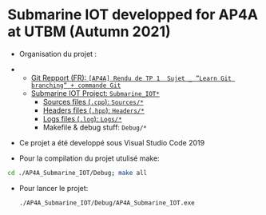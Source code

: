 # Submarine IOT developped for AP4A at UTBM (Autumn 2021)

- Organisation du projet :
- 
  - [Git Repport (FR): `[AP4A] Rendu de TP 1  Sujet _ ”Learn Git branching” + commande Git`](https://github.com/Wiiz971/AP4A_Submarine_IOT/blob/main/%5BAP4A%5D%20Rendu%20de%20TP%201%20%20Sujet%20_%20%E2%80%9DLearn%20Git%20branching%E2%80%9D%20%2B%20commande%20Git.pdf)  
  - [Submarine IOT Project: `Submarine_IOT*`](https://github.com/Wiiz971/AP4A_Submarine_IOT/tree/main/Rendu%20Final)
    - [Sources files (`.cpp`): `Sources/*`](https://github.com/Wiiz971/AP4A_Submarine_IOT/tree/main/Rendu%20Final/Sources)
    - [Headers files (`.hpp`): `Headers/*`](https://github.com/Wiiz971/AP4A_Submarine_IOT/tree/main/Rendu%20Final/Headers)
    - [Logs files (`.log`): `Logs/*`](https://github.com/Wiiz971/AP4A_Submarine_IOT/tree/main/Rendu%20Final/logs)
    - Makefile & debug stuff: `Debug/*`

- Ce projet a été developpé sous Visual Studio Code 2019
-  Pour la compilation du projet utulisé make:  

  ```bash
  cd ./AP4A_Submarine_IOT/Debug; make all
  ```

- Pour lancer le projet:  

  ```bash
  ./AP4A_Submarine_IOT/Debug/AP4A_Submarine_IOT.exe
  ```


